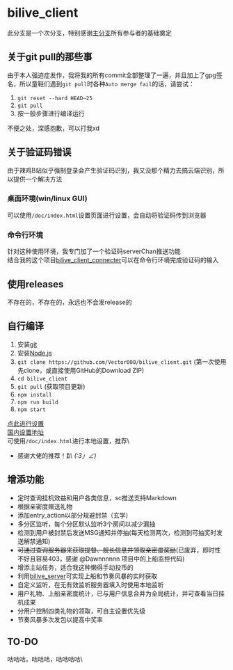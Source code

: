 # bilive_client

此分支是一个次分支，特别感谢[主分支](https://github.com/lzghzr/bilive_client)所有参与者的基础奠定

## 关于git pull的那些事
由于本人强迫症发作，我将我的所有commit全部整理了一遍，并且加上了gpg签名，所以童鞋们遇到`git pull`时各种`Auto merge fail`的话，请尝试：
1. `git reset --hard HEAD~25`
2. `git pull`
3. 按一般步骤进行编译运行

不便之处，深感抱歉，可以打我xd

## 关于验证码错误
由于辣鸡B站似乎强制登录会产生验证码识别，我又没那个精力去搞云端识别，所以提供一个解决方法
### 桌面环境(win/linux GUI)
可以使用`/doc/index.html`设置页面进行设置，会自动将验证码传到浏览器
### 命令行环境
针对这种使用环境，我专门加了一个验证码serverChan推送功能\
结合我的这个项目[bilive_client_connecter](https://github.com/Vector000/bilive_client_connecter)可以在命令行环境完成验证码的输入

## 使用releases
不存在的，不存在的，永远也不会发release的

## 自行编译
1. 安装[git](https://git-scm.com/downloads)
2. 安装[Node.js](https://nodejs.org/)
3. `git clone https://github.com/Vector000/bilive_client.git` (第一次使用先clone，或直接使用GitHub的Download ZIP)
4. `cd bilive_client`
5. `git pull` (获取项目更新)
6. `npm install`
7. `npm run build`
8. `npm start`

[点此进行设置](http://github.halaal.win/bilive_client/)\
[国内设置地址](http://lzoczr.gitee.io/bilive_client_view/)\
可使用`/doc/index.html`进行本地设置，推荐\

* 感谢大佬的推荐！趴 _(:3」∠)_

## 增添功能
* 定时查询挂机效益和用户各类信息，sc推送支持Markdown
* 根据亲密度赠送礼物
* 添加entry_action以部分规避封禁（玄学）
* 多分区监听，每个分区默认监听3个房间以减少漏抽
* 检测到用户被封禁后发送MSG通知并停抽(每天检测两次，检测到可抽奖时发送解禁通知)
* ~~可通过查询服务器来获取提督、舰长信息并领取亲密度奖励~~(已废弃，即时性不好且容易403，感谢 @Dawnnnnnn 项目中的上船监控代码)
* 增添主站任务，适合我这种懒得手动投币的
* 利用[bilive_server](https://github.com/lzghzr/bilive_server)可实现上船和节奏风暴的实时获取
* 自定义监听，在无有效监听服务器填入时使用本地监听
* 用户礼物、上船亲密度统计，已与用户信息合并为全局统计，并可查看当日挂机成果
* 分用户控制四类礼物的领取，可自主设置优先级
* 节奏风暴多次发包以提高中奖率

## TO-DO

咕咕咕，咕咕咕，咕咕咕咕\
